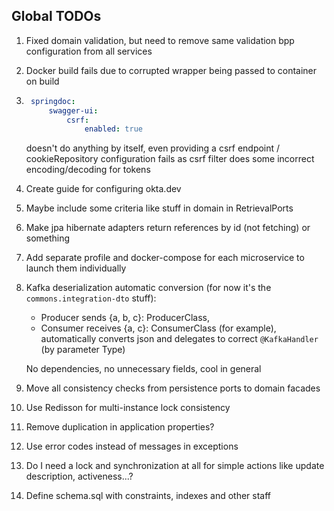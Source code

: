 ## Global TODOs
1. Fixed domain validation, but need to remove same validation bpp configuration from all services
2. Docker build fails due to corrupted wrapper being passed to container on build
3. ```yaml
    springdoc:
        swagger-ui:
            csrf:
                enabled: true 
    ```
   doesn't do anything by itself, even providing a csrf endpoint / cookieRepository configuration
   fails as csrf filter does some incorrect encoding/decoding for tokens
4. Create guide for configuring okta.dev
5. Maybe include some criteria like stuff in domain in RetrievalPorts
6. Make jpa hibernate adapters return references by id (not fetching) or something
7. Add separate profile and docker-compose for each microservice to launch them individually
8. Kafka deserialization automatic conversion (for now it's the `commons.integration-dto` stuff):
   - Producer sends {a, b, c}: ProducerClass,
   - Consumer receives {a, c}: ConsumerClass (for example), automatically converts json 
     and delegates to correct `@KafkaHandler` (by parameter Type)
   
   No dependencies, no unnecessary fields, cool in general
9. Move all consistency checks from persistence ports to domain facades
10. Use Redisson for multi-instance lock consistency
11. Remove duplication in application properties?
12. Use error codes instead of messages in exceptions
13. Do I need a lock and synchronization at all for simple actions like update description, activeness...?
14. Define schema.sql with constraints, indexes and other staff